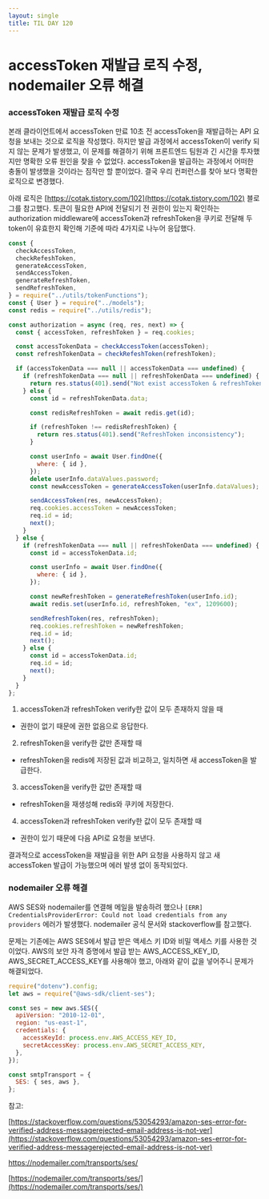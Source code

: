 ```yaml
---
layout: single
title: TIL DAY 120
---
```




# accessToken 재발급 로직 수정, nodemailer 오류 해결

### accessToken 재발급 로직 수정

본래 클라이언트에서 accessToken 만료 10초 전 accessToken을 재발급하는 API 요청을 보내는 것으로 로직을 작성했다. 하지만 발급 과정에서 accessToken이 verify 되지 않는 문제가 발생했고, 이 문제를 해결하기 위해 프론트엔드 팀원과 긴 시간을 투자했지만 명확한 오류 원인을 찾을 수 없었다. accessToken을 발급하는 과정에서 어떠한 충돌이 발생했을 것이라는 짐작만 할 뿐이었다. 결국 우리 컨퍼런스를 찾아 보다 명확한 로직으로 변경했다.

아래 로직은 [https://cotak.tistory.com/102](https://cotak.tistory.com/102) 블로그를 참고했다. 토큰이 필요한 API에 전달되기 전 권한이 있는지 확인하는 authorization middleware에 accessToken과 refreshToken을 쿠키로 전달해 두 token이 유효한지 확인해 기준에 따라 4가지로 나누어 응답했다.

```jsx
const {
  checkAccessToken,
  checkRefeshToken,
  generateAccessToken,
  sendAccessToken,
  generateRefreshToken,
  sendRefreshToken,
} = require("../utils/tokenFunctions");
const { User } = require("../models");
const redis = require("../utils/redis");

const authorization = async (req, res, next) => {
  const { accessToken, refreshToken } = req.cookies;

  const accessTokenData = checkAccessToken(accessToken);
  const refreshTokenData = checkRefeshToken(refreshToken);

  if (accessTokenData === null || accessTokenData === undefined) {
    if (refreshTokenData === null || refreshTokenData === undefined) {
      return res.status(401).send("Not exist accessToken & refreshToken");
    } else {
      const id = refreshTokenData.data;

      const redisRefreshToken = await redis.get(id);

      if (refreshToken !== redisRefreshToken) {
        return res.status(401).send("RefreshToken inconsistency");
      }

      const userInfo = await User.findOne({
        where: { id },
      });
      delete userInfo.dataValues.password;
      const newAccessToken = generateAccessToken(userInfo.dataValues);

      sendAccessToken(res, newAccessToken);
      req.cookies.accessToken = newAccessToken;
      req.id = id;
      next();
    }
  } else {
    if (refreshTokenData === null || refreshTokenData === undefined) {
      const id = accessTokenData.id;

      const userInfo = await User.findOne({
        where: { id },
      });

      const newRefreshToken = generateRefreshToken(userInfo.id);
      await redis.set(userInfo.id, refreshToken, "ex", 1209600);

      sendRefreshToken(res, refreshToken);
      req.cookies.refreshToken = newRefreshToken;
      req.id = id;
      next();
    } else {
      const id = accessTokenData.id;
      req.id = id;
      next();
    }
  }
};
```

1. accessToken과 refreshToken verify한 값이 모두 존재하지 않을 때

- 권한이 없기 때문에 권한 없음으로 응답한다.

2. refreshToken을 verify한 값만 존재할 때

- refreshToken을 redis에 저장된 값과 비교하고, 일치하면 새 accessToken을 발급한다.

3. accessToken을 verify한 값만 존재할 때

- refreshToken을 재생성해 redis와 쿠키에 저장한다.

4. accessToken과 refreshToken verify한 값이 모두 존재할 때

- 권한이 있기 때문에 다음 API로 요청을 보낸다.

결과적으로 accessToken을 재발급을 위한 API 요청을 사용하지 않고 새 accessToken 발급이 가능했으며 에러 발생 없이 동작되었다.



### nodemailer 오류 해결

AWS SES와 nodemailer를 연결해 메일을 발송하려 했으나 `[ERR] CredentialsProviderError: Could not load credentials from any providers` 에러가 발생했다. nodemailer 공식 문서와 stackoverflow를 참고했다.

문제는 기존에는 AWS SES에서 발급 받은 액세스 키 ID와 비밀 액세스 키를 사용한 것이었다. AWS의 보안 자격 증명에서 발급 받는 AWS_ACCESS_KEY_ID, AWS_SECRET_ACCESS_KEY를 사용해야 했고, 아래와 같이 값을 넣어주니 문제가 해결되었다.

```jsx
require("dotenv").config;
let aws = require("@aws-sdk/client-ses");

const ses = new aws.SES({
  apiVersion: "2010-12-01",
  region: "us-east-1",
  credentials: {
    accessKeyId: process.env.AWS_ACCESS_KEY_ID,
    secretAccessKey: process.env.AWS_SECRET_ACCESS_KEY,
  },
});

const smtpTransport = {
  SES: { ses, aws },
};
```

참고:

[https://stackoverflow.com/questions/53054293/amazon-ses-error-for-verified-address-messagerejected-email-address-is-not-ver](https://stackoverflow.com/questions/53054293/amazon-ses-error-for-verified-address-messagerejected-email-address-is-not-ver)

https://nodemailer.com/transports/ses/

[https://nodemailer.com/transports/ses/](https://nodemailer.com/transports/ses/)